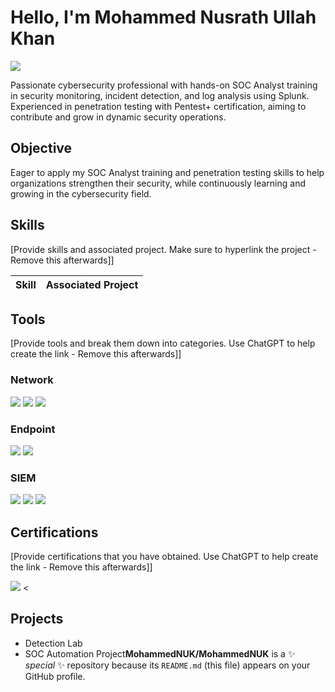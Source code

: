 # Hello, I'm Mohammed Nusrath Ullah Khan
<a href="https://linkedin.com/mohammednuk"><img src="https://img.shields.io/badge/-LinkedIn-0072b1?&style=for-the-badge&logo=linkedin&logoColor=white" /></a>

Passionate cybersecurity professional with hands-on SOC Analyst training in security monitoring, incident detection, and log analysis using Splunk. Experienced in penetration testing with Pentest+ certification, aiming to contribute and grow in dynamic security operations.

## Objective
Eager to apply my SOC Analyst training and penetration testing skills to help organizations strengthen their security, while continuously learning and growing in the cybersecurity field.

## Skills
[Provide skills and associated project. Make sure to hyperlink the project - Remove this afterwards]]

| Skill                                         | Associated Project         |
|-----------------------------------------------|----------------------------|

## Tools
[Provide tools and break them down into categories. Use ChatGPT to help create the link - Remove this afterwards]]

### Network
<div>
    <img src="https://img.shields.io/badge/-Wireshark-1679A7?&style=for-the-badge&logo=Wireshark&logoColor=white" />
    <img src="https://img.shields.io/badge/-Suricata-EF3B2D?&style=for-the-badge&logo=Suricata&logoColor=white" />
    <img src="https://img.shields.io/badge/-Zeek-777BB4?&style=for-the-badge&logo=Zeek&logoColor=white" />
</div>

### Endpoint
<div>
    <img src="https://img.shields.io/badge/-Microsoft_Defender_for_Endpoint-00A4EF?&style=for-the-badge&logo=Microsoft&logoColor=white" />
    <img src="https://img.shields.io/badge/-Velociraptor-4B275F?&style=for-the-badge&logo=Velociraptor&logoColor=white" />
</div>

### SIEM
<div>
    <img src="https://img.shields.io/badge/-Microsoft_Sentinel-0078D4?&style=for-the-badge&logo=Microsoft&logoColor=white" />
    <img src="https://img.shields.io/badge/-Splunk-000000?&style=for-the-badge&logo=Splunk&logoColor=white" />
    <img src="https://img.shields.io/badge/-Elastic-005571?&style=for-the-badge&logo=Elastic&logoColor=white" />
</div>

## Certifications
[Provide certifications that you have obtained. Use ChatGPT to help create the link - Remove this afterwards]]
<div>
<img src="https://img.shields.io/badge/-Security%2B-FF0000?&style=for-the-badge&logo=CompTIA&logoColor=white" />
<
</div>

## Projects
- Detection Lab
- SOC Automation Project**MohammedNUK/MohammedNUK** is a ✨ _special_ ✨ repository because its `README.md` (this file) appears on your GitHub profile.

